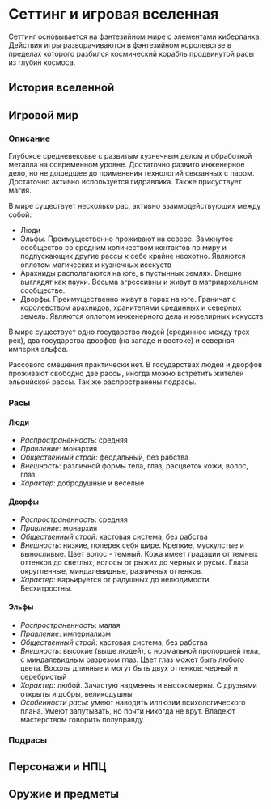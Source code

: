 Сеттинг и игровая вселенная
===========================
Сеттинг основывается на фэнтезийном мире с элементами киберпанка. Действия игры разворачиваются в фэнтезийном королевстве в пределах которого разбился космический корабль продвинутой расы из глубин космоса.

История вселенной
-----------------

Игровой мир
-----------

### Описание
Глубокое средневековье с развитым кузнечным делом и обработкой металла на современном уровне. Достаточно развито инженерное дело, но не дошедшее до применения технологий связанных с паром. Достаточно активно используется гидравлика. Также присуствует магия.

В мире существует несколько рас, активно взаимодействующих между собой:
- Люди
- Эльфы. Преимущественно проживают на севере. Замкнутое сообщество со средним количеством контактов по миру и подпускающих другие рассы к себе крайне неохотно. Являются оплотом магических и кузнечных исскуств
- Арахниды располагаются на юге, в пустынных землях. Внешне выглядят как пауки. Весьма агрессивны и живут в матриархальном сообществе.
- Дворфы. Преимущественно живут в горах на юге. Граничат с королевством арахнидов, хранителями срединных и северных земель. Являются оплотом инженерного дела и ювелирных искусств

В мире существует одно государство людей (срединное между трех рек), два государства дворфов (на западе и востоке) и северная империя эльфов.

Рассового смешения практически нет. В государствах людей и дворфов проживают свободно две рассы, иногда можно встретить жителей эльфийской рассы. Так же распространены подрасы.

### Расы
#### Люди
- *Распространенность*: средняя
- *Правление*: монархия
- *Общественный строй*: феодальный, без рабства
- *Внешность*: различной формы тела, глаз, расцветок кожи, волос, глаз
- *Характер*: добродушные и веселые 

#### Дворфы
- *Распространенность*: средняя
- *Правление*: монархия
- *Общественный строй*: кастовая система, без рабства
- *Внешность*: низкие, поперек себя шире. Крепкие, мускулстые и выносливые. Цвет волос - темный. Кожа имеет градации от темных оттенков до светлых, волосы от рыжих до черных и русых. Глаза округленные, миндалевидные, различных оттенков.
- *Характер*: варьируется от радушных до нелюдимости. Бесхитростны. 

#### Эльфы
- *Распространенность*: малая
- *Правление*: империализм
- *Общественный строй*: кастовая система, без рабства
- *Внешность*: высокие (выше людей), с нормальной пропорцией тела, с миндалевидным разрезом глаз. Цвет глаз может быть любого цвета. Восолы длинные и могут быть двух оттенков: черный и серебристый
- *Характер*: любой. Зачастую надменны и высокомерны. С друзьями открыты и добры, великодушны
- *Особенности расы*: умеют наводить иллюзии психологического плана. Умеют запутывать, но почти никогда не врут. Владеют мастерством говорить полуправду.

### Подрасы

Персонажи и НПЦ
---------------

Оружие и предметы
-----------------
